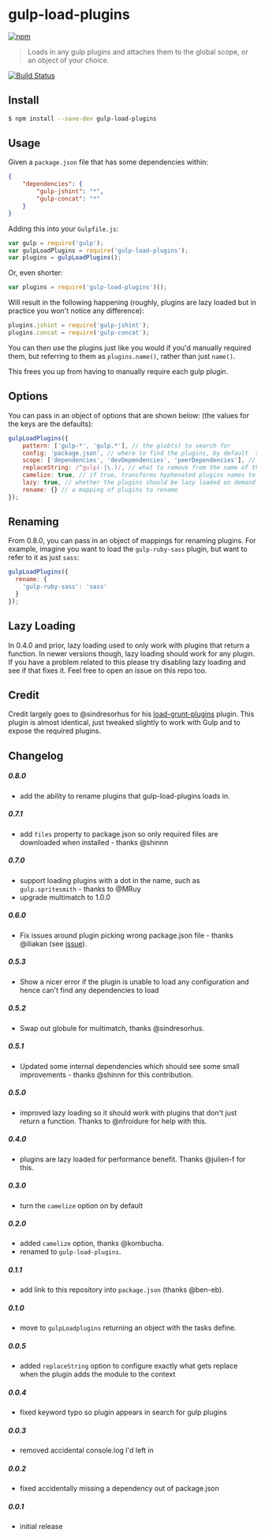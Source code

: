 # gulp-load-plugins

[![npm](https://nodei.co/npm/gulp-load-plugins.png?downloads=true)](https://nodei.co/npm/gulp-load-plugins/)

> Loads in any gulp plugins and attaches them to the global scope, or an object of your choice.

[![Build Status](https://travis-ci.org/jackfranklin/gulp-load-plugins.svg)](https://travis-ci.org/jackfranklin/gulp-load-plugins)


## Install

```sh
$ npm install --save-dev gulp-load-plugins
```


## Usage

Given a `package.json` file that has some dependencies within:

```json
{
    "dependencies": {
        "gulp-jshint": "*",
        "gulp-concat": "*"
    }
}
```

Adding this into your `Gulpfile.js`:

```js
var gulp = require('gulp');
var gulpLoadPlugins = require('gulp-load-plugins');
var plugins = gulpLoadPlugins();
```

Or, even shorter:

```js
var plugins = require('gulp-load-plugins')();
```

Will result in the following happening (roughly, plugins are lazy loaded but in practice you won't notice any difference):

```js
plugins.jshint = require('gulp-jshint');
plugins.concat = require('gulp-concat');
```

You can then use the plugins just like you would if you'd manually required them, but referring to them as `plugins.name()`, rather than just `name()`.

This frees you up from having to manually require each gulp plugin.

## Options

You can pass in an object of options that are shown below: (the values for the keys are the defaults):

```js
gulpLoadPlugins({
    pattern: ['gulp-*', 'gulp.*'], // the glob(s) to search for
    config: 'package.json', // where to find the plugins, by default  searched up from process.cwd() 
    scope: ['dependencies', 'devDependencies', 'peerDependencies'], // which keys in the config to look within
    replaceString: /^gulp(-|\.)/, // what to remove from the name of the module when adding it to the context
    camelize: true, // if true, transforms hyphenated plugins names to camel case
    lazy: true, // whether the plugins should be lazy loaded on demand
    rename: {} // a mapping of plugins to rename
});
```

## Renaming

From 0.8.0, you can pass in an object of mappings for renaming plugins. For example, imagine you want to load the `gulp-ruby-sass` plugin, but want to refer to it as just `sass`:

```js
gulpLoadPlugins({
  rename: {
    'gulp-ruby-sass': 'sass'
  }
});
```

## Lazy Loading

In 0.4.0 and prior, lazy loading used to only work with plugins that return a function. In newer versions though, lazy loading should work for any plugin. If you have a problem related to this please try disabling lazy loading and see if that fixes it. Feel free to open an issue on this repo too.


## Credit

Credit largely goes to @sindresorhus for his [load-grunt-plugins](https://github.com/sindresorhus/load-grunt-tasks) plugin. This plugin is almost identical, just tweaked slightly to work with Gulp and to expose the required plugins.


## Changelog

##### 0.8.0
- add the ability to rename plugins that gulp-load-plugins loads in.

##### 0.7.1
- add `files` property to package.json so only required files are downloaded when installed - thanks @shinnn


##### 0.7.0
- support loading plugins with a dot in the name, such as `gulp.spritesmith` - thanks to @MRuy
- upgrade multimatch to 1.0.0


##### 0.6.0
- Fix issues around plugin picking wrong package.json file - thanks @iliakan (see [issue](https://github.com/jackfranklin/gulp-load-plugins/issues/35)).

##### 0.5.3
- Show a nicer error if the plugin is unable to load any configuration and hence can't find any dependencies to load

##### 0.5.2
- Swap out globule for multimatch, thanks @sindresorhus.

##### 0.5.1
- Updated some internal dependencies which should see some small improvements - thanks @shinnn for this contribution.

##### 0.5.0
- improved lazy loading so it should work with plugins that don't just return a function. Thanks to @nfroidure for help with this.

##### 0.4.0
- plugins are lazy loaded for performance benefit. Thanks @julien-f for this.

##### 0.3.0
- turn the `camelize` option on by default

##### 0.2.0
- added `camelize` option, thanks @kombucha.
- renamed to `gulp-load-plugins`.

##### 0.1.1
- add link to this repository into `package.json` (thanks @ben-eb).

##### 0.1.0
- move to `gulpLoadplugins` returning an object with the tasks define.

##### 0.0.5
- added `replaceString` option to configure exactly what gets replace when the plugin adds the module to the context

##### 0.0.4
- fixed keyword typo so plugin appears in search for gulp plugins

##### 0.0.3
- removed accidental console.log I'd left in

##### 0.0.2
- fixed accidentally missing a dependency out of package.json

##### 0.0.1
- initial release
